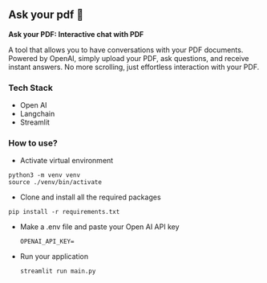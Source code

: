 ## Ask your pdf 📄

**Ask your PDF: Interactive chat with PDF**

A tool that allows you to have conversations with your PDF documents. Powered by OpenAI, simply upload your PDF, ask questions, and receive instant answers. No more scrolling, just effortless interaction with your PDF.


### Tech Stack
- Open AI
- Langchain
- Streamlit

### How to use?
- Activate virtual environment
```
python3 -m venv venv
source ./venv/bin/activate
```
- Clone and install all the required packages
```
pip install -r requirements.txt
```
- Make a .env file and paste your Open AI API key 
    ```
    OPENAI_API_KEY=
    ```
- Run your application 
    ```
    streamlit run main.py
    ```

